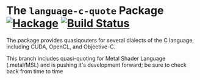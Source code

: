 # The `language-c-quote` Package  [![Hackage](https://img.shields.io/hackage/v/language-c-quote.svg)](https://hackage.haskell.org/package/language-c-quote) [![Build Status](https://travis-ci.org/mainland/language-c-quote.svg)](https://travis-ci.org/mainland/language-c-quote)

The package provides quasiqouters for several dialects of the C language, including CUDA, OpenCL, and Objective-C.

This branch includes quasi-quoting for Metal Shader Language (.metal/MSL) and is pushing it's development forward; be sure to check back from time to time
